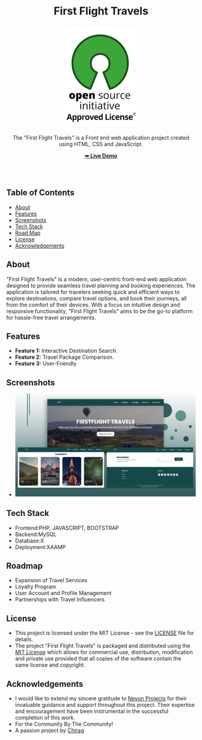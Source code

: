 <h1 align="center">First Flight Travels</h1>

<div align="center">

<h2 align="center">
  <a href="LICENSE">
    <img src="https://github.com/SorcererChiragsingh/Project-FirstFlight-Travels/blob/main/readme%20images/MIT%20License.png" alt="MIT License" />
  </a>
</h2>

<p>The "First Flight Travels" is a Front end web application project created using HTML, CSS and JavaScript.</p>

<a href="" target="_blank"><strong>➥ Live Demo</strong></a>

</div> <br/><br/>

## Table of Contents

- [About](#about)
- [Features](#features)
- [Screenshots](#screenshots)
- [Tech Stack](#tech-stack)
- [Road Map](#roadmap)
- [License](#license)
- [Acknowledgements](#acknowledgements)

## About

"First Flight Travels" is a modern, user-centric front-end web application designed to provide seamless travel planning and booking experiences. The application is tailored for travelers seeking quick and efficient ways to explore destinations, compare travel options, and book their journeys, all from the comfort of their devices. With a focus on intuitive design and responsive functionality, "First Flight Travels" aims to be the go-to platform for hassle-free travel arrangements.

## Features

- **Feature 1:** Interactive Destination Search.
- **Feature 2:** Travel Package Comparison.
- **Feature 3:** User-Friendly

## Screenshots
- <img src="https://github.com/SorcererChiragsingh/Project-FirstFlight-Travels/blob/main/readme%20images/readme-image.jpg"></img>


## Tech Stack

- Frontend:PHP, JAVASCRIPT, BOOTSTRAP
- Backend:MySQL
- Database:X
- Deployment:XAAMP


## Roadmap

 - Expansion of Travel Services
 - Loyalty Program
 - User Account and Profile Management
 - Partnerships with Travel Influencers

## License

- This project is licensed under the MIT License - see the [LICENSE](https://github.com/SorcererChiragsingh/Project-FirstFlight-Travels/blob/main/LICENSE) file for details.
- The project "First Flight Travels" is packaged and distributed using the [MIT License](https://choosealicense.com/licenses/mit/) which allows for commercial use, distribution, modification and private use provided that all copies of the software contain the same license and copyright.

## Acknowledgements

- I would like to extend my sincere gratitude to [Nevon Projects](https://nevonprojects.com/) for their invaluable guidance and support throughout this project. Their expertise and encouragement have been instrumental in the successful completion of this work.
- For the Community By The Community!
- A passion project by [Chirag](www.linkedin.com/in/chirag-singh-148993279)